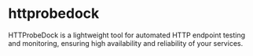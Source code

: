 # httprobedock
HTTProbeDock is a lightweight tool for automated HTTP endpoint testing and monitoring, ensuring high availability and reliability of your services.
